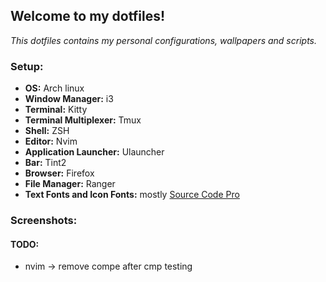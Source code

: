 ## Welcome to my dotfiles!

<i>This dotfiles contains my personal configurations, wallpapers and scripts.</i>

### Setup:

- **OS:** Arch linux
- **Window Manager:** i3
- **Terminal:** Kitty
- **Terminal Multiplexer:** Tmux
- **Shell:** ZSH
- **Editor:** Nvim
- **Application Launcher:** Ulauncher
- **Bar:** Tint2
- **Browser:** Firefox
- **File Manager:** Ranger
- **Text Fonts and Icon Fonts:** mostly [Source Code Pro](https://www.nerdfonts.com/)

### Screenshots:

#### TODO:

- nvim -> remove compe after cmp testing
